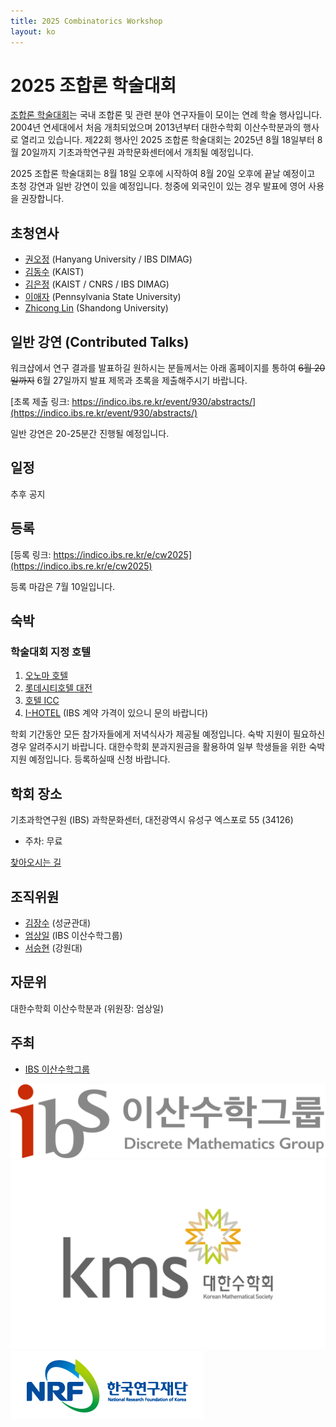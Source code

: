 ```yaml
---
title: 2025 Combinatorics Workshop
layout: ko
---
```

# 2025 조합론 학술대회
<!-- [English](/en/) -->

[조합론 학술대회](https://www.combinatorics.kr/workshop/combinatorics-workshop)는 국내 조합론 및 관련 분야 연구자들이 모이는 연례 학술 행사입니다. 2004년 연세대에서 처음 개최되었으며 2013년부터 대한수학회 이산수학분과의 행사로 열리고 있습니다. 제22회 행사인 2025 조합론 학술대회는 2025년 8월 18일부터 8월 20일까지 기초과학연구원 과학문화센터에서 개최될 예정입니다.

2025 조합론 학술대회는 8월 18일 오후에 시작하여 8월 20일 오후에 끝날 예정이고 초청 강연과 일반 강연이 있을 예정입니다. 
청중에 외국인이 있는 경우 발표에 영어 사용을 권장합니다.

## 초청연사 

- [권오정](http://ojkwon.com) (Hanyang University / IBS DIMAG)
- [김동수](https://mathsci.kaist.ac.kr/~dskim/) (KAIST)
- [김은정](https://www.lamsade.dauphine.fr/~kim/) (KAIST / CNRS / IBS DIMAG)
- [이애자](https://science.psu.edu/math/people/auy2) (Pennsylvania State University)
- [Zhicong Lin](http://en.mis.sdu.edu.cn/info/1527/1399.htm) (Shandong University)


## 일반 강연 (Contributed Talks)

워크샵에서 연구 결과를 발표하길 원하시는 분들께서는 아래 홈페이지를 통하여 <del>6월 20일까지</del> 6월 27일까지 발표 제목과 초록을 제출해주시기 바랍니다.

[초록 제출 링크: https://indico.ibs.re.kr/event/930/abstracts/](https://indico.ibs.re.kr/event/930/abstracts/)


일반 강연은 20-25분간 진행될 예정입니다. 

## 일정 

추후 공지 

## 등록 

[등록 링크: https://indico.ibs.re.kr/e/cw2025](https://indico.ibs.re.kr/e/cw2025)

등록 마감은 7월 10일입니다.

## 숙박 

### 학술대회 지정 호텔
1. [오노마 호텔](https://www.marriott.com/ko/hotels/cjjak-hotel-onoma-daejeon-autograph-collection/overview/)
2. [롯데시티호텔 대전](https://www.lottehotel.com/daejeon-city/ko)
3. [호텔 ICC](http://hotel.hotelicc.com)
4. [I-HOTEL](https://i-hotel.co.kr) (IBS 계약 가격이 있으니 문의 바랍니다)

학회 기간동안 모든 참가자들에게 저녁식사가 제공될 예정입니다. 
숙박 지원이 필요하신 경우 알려주시기 바랍니다.
대한수학회 분과지원금을 활용하여 일부 학생들을 위한 숙박 지원 예정입니다. 등록하실때 신청 바랍니다.

## 학회 장소 

기초과학연구원 (IBS) 과학문화센터, 대전광역시 유성구 엑스포로 55 (34126)
- 주차: 무료

[찾아오시는 길](https://travel.dimag.kr/)

## 조직위원 
- [김장수](https://jangsookim.github.io) (성균관대)
- [엄상일](https://dimag.ibs.re.kr/home/sangil/) (IBS 이산수학그룹)
- [서승현](https://sites.google.com/view/shyunseo) (강원대)

## 자문위

대한수학회 이산수학분과 (위원장: 엄상일)

## 주최 

- [IBS 이산수학그룹](https://dimag.ibs.re.kr/)

<div id="logo"><a href="https://dimag.ibs.re.kr/"><img src="/assets/dimag.png" alt="IBS 이산수학그룹" /></a> 
<a href="https://www.kms.or.kr/"><img src="/assets/kms.png" alt="Korean Mathematical Society" /><a href="https://dimag.ibs.re.kr/"><img src="/assets/NRF_logo_2.png" alt="National Research Foundation" /></a></a></div>

